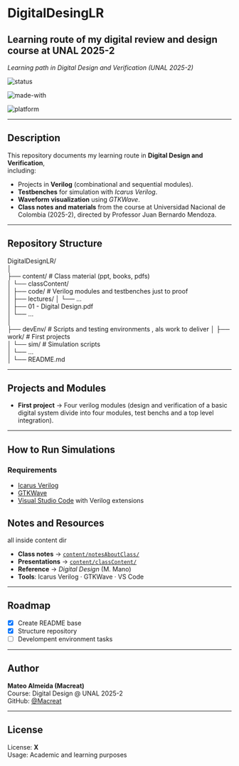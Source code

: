 # DigitalDesingLR

## Learning route of my digital review and design course at UNAL 2025-2

_Learning path in Digital Design and Verification (UNAL 2025-2)_

![status](https://img.shields.io/badge/status-active-brightgreen)

![made-with](https://img.shields.io/badge/Made%20with-Verilog-blue)

![platform](https://img.shields.io/badge/platform-VSCode-lightgrey)

---

## Description

This repository documents my learning route in **Digital Design and Verification**,  
including:

- Projects in **Verilog** (combinational and sequential modules).
- **Testbenches** for simulation with _Icarus Verilog_.
- **Waveform visualization** using _GTKWave_.
- **Class notes and materials** from the course at Universidad Nacional de Colombia (2025-2), directed by Professor Juan Bernardo Mendoza.

---

## Repository Structure

DigitalDesignLR/  
│  
├── content/ # Class material (ppt, books, pdfs)  
│ └── classContent/  
│ ├── code/ # Verilog modules and testbenches just to proof  
│ ├── lectures/
│ └── ...  
│ ├── 01 - Digital Design.pdf  
│ └── ...  
│  
├── devEnv/ # Scripts and testing environments , als work to deliver
│ ├── work/ # First projects  
│ └── sim/ # Simulation scripts  
│ └── ...  
│
└── README.md

---

## Projects and Modules

- **First project** → Four verilog modules (design and verification of a basic digital system divide into four modules, test benchs and a top level integration).

---

## How to Run Simulations

### Requirements

- [Icarus Verilog](https://bleyer.org/icarus/)
- [GTKWave](https://sourceforge.net/projects/gtkwave/)
- [Visual Studio Code](https://code.visualstudio.com/) with Verilog extensions

## Notes and Resources

all inside content dir

- **Class notes** → [`content/notesAboutClass/`](content/notesAboutClass/)
- **Presentations** → [`content/classContent/`](content/classContent/)
- **Reference** → _Digital Design_ (M. Mano)
- **Tools**: Icarus Verilog · GTKWave · VS Code

---

## Roadmap

- [x] Create README base
- [x] Structure repository
- [ ] Develompent environment tasks

---

## Author

**Mateo Almeida (Macreat)**  
Course: Digital Design @ UNAL 2025-2  
GitHub: [@Macreat](https://github.com/Macreat)

---

## License

License: **X**  
Usage: Academic and learning purposes
